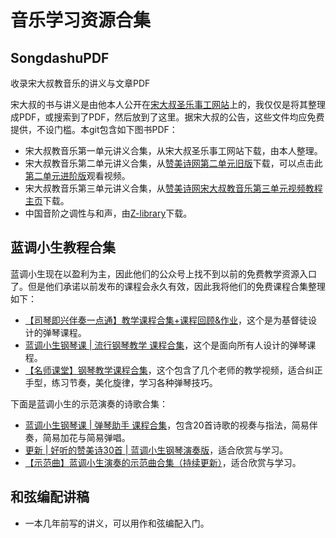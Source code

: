 # 音乐学习资源合集
## SongdashuPDF
收录宋大叔教音乐的讲义与文章PDF

宋大叔的书与讲义是由他本人公开在[宋大叔圣乐事工网站](http://www.songdashu.com/)上的，我仅仅是将其整理成PDF，或搜索到了PDF，然后放到了这里。据宋大叔的公告，这些文件均应免费提供，不设门槛。本git包含如下图书PDF：
 - 宋大叔教音乐第一单元讲义合集，从宋大叔圣乐事工网站下载，由本人整理。
 - 宋大叔教音乐第二单元讲义合集，从[赞美诗网第二单元旧版](http://www.zanmeishi.com/course/songdashu-unit2.html)下载，可以点击此[第二单元进阶版](http://www.zanmeishi.com/course/12.html)观看视频。
 - 宋大叔教音乐第三单元讲义合集，从[赞美诗网宋大叔教音乐第三单元视频教程主页](https://www.zanmeishi.com/course/songdashu-unit3plus.html)下载。
 - 中国音阶之调性与和声，由[Z-library](https://zh.b-ok.asia/s/?q=%E5%AE%8B%E5%A4%A7%E5%8F%94)下载。
 
 

## 蓝调小生教程合集
蓝调小生现在以盈利为主，因此他们的公众号上找不到以前的免费教学资源入口了。但是他们承诺以前发布的课程会永久有效，因此我将他们的免费课程合集整理如下：
 - [【司琴即兴伴奏一点通】教学课程合集+课程回顾&作业](https://mp.weixin.qq.com/s/FmOA2YzlTk_x_Ct9iqhbvQ)，这个是为基督徒设计的弹琴课程。
 - [蓝调小生钢琴课 | 流行钢琴教学 课程合集](https://mp.weixin.qq.com/s/idGnIK-BAUk1ywC-f3bDkg)，这个是面向所有人设计的弹琴课程。
 - [【名师课堂】钢琴教学课程合集](https://mp.weixin.qq.com/s/zEiBx1g1jNCiyX3IjCi1rg)，这个包含了几个老师的教学视频，适合纠正手型，练习节奏，美化旋律，学习各种弹琴技巧。
 
 下面是蓝调小生的示范演奏的诗歌合集：
  - [蓝调小生钢琴课 | 弹琴助手 课程合集](https://mp.weixin.qq.com/s/GfUOJPxGr1ryylwIvGeRGA)，包含20首诗歌的视奏与指法，简易伴奏，简易加花与简易弹唱。
  - [更新 | 好听的赞美诗30首 | 蓝调小生钢琴演奏版](https://mp.weixin.qq.com/s/BVe2Gt5Qgb9SjQnie1xTmw)，适合欣赏与学习。
  - [【示范曲】蓝调小生演奏的示范曲合集（持续更新）](https://mp.weixin.qq.com/s/kjQSBSiunQi6i2K2_zOx7w)，适合欣赏与学习。
 
 ## 和弦编配讲稿
  - 一本几年前写的讲义，可以用作和弦编配入门。
